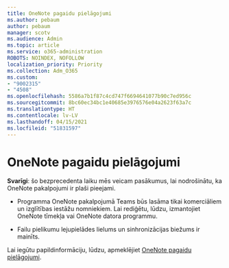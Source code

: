 ```yaml
---
title: OneNote pagaidu pielāgojumi
ms.author: pebaum
author: pebaum
manager: scotv
ms.audience: Admin
ms.topic: article
ms.service: o365-administration
ROBOTS: NOINDEX, NOFOLLOW
localization_priority: Priority
ms.collection: Adm_O365
ms.custom:
- "9002315"
- "4508"
ms.openlocfilehash: 5586a7b1f87c4cd747f6694641077b90c7ed956c
ms.sourcegitcommit: 8bc60ec34bc1e40685e3976576e04a2623f63a7c
ms.translationtype: HT
ms.contentlocale: lv-LV
ms.lasthandoff: 04/15/2021
ms.locfileid: "51831597"
---
```

# <a name="onenote-temporary-adjustments"></a>OneNote pagaidu pielāgojumi

**Svarīgi**: šo bezprecedenta laiku mēs veicam pasākumus, lai nodrošinātu, ka OneNote pakalpojumi ir plaši pieejami.

- Programma OneNote pakalpojumā Teams būs lasāma tikai komerciāliem un izglītības iestāžu nomniekiem. Lai rediģētu, lūdzu, izmantojiet OneNote tīmekļa vai OneNote datora programmu.

- Failu pielikumu lejupielādes lielums un sinhronizācijas biežums ir mainīts.

Lai iegūtu papildinformāciju, lūdzu, apmeklējiet [OneNote pagaidu pielāgojumi](https://techcommunity.microsoft.com/t5/onenote-service-updates/awareness-of-temporary-adjustments-in-microsoft-onenote/m-p/1248100).
